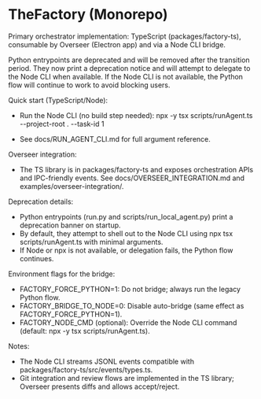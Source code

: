 # TheFactory (Monorepo)

Primary orchestrator implementation: TypeScript (packages/factory-ts), consumable by Overseer (Electron app) and via a Node CLI bridge.

Python entrypoints are deprecated and will be removed after the transition period. They now print a deprecation notice and will attempt to delegate to the Node CLI when available. If the Node CLI is not available, the Python flow will continue to work to avoid blocking users.

Quick start (TypeScript/Node):
- Run the Node CLI (no build step needed):
  npx -y tsx scripts/runAgent.ts --project-root . --task-id 1

- See docs/RUN_AGENT_CLI.md for full argument reference.

Overseer integration:
- The TS library is in packages/factory-ts and exposes orchestration APIs and IPC-friendly events. See docs/OVERSEER_INTEGRATION.md and examples/overseer-integration/.

Deprecation details:
- Python entrypoints (run.py and scripts/run_local_agent.py) print a deprecation banner on startup.
- By default, they attempt to shell out to the Node CLI using npx tsx scripts/runAgent.ts with minimal arguments.
- If Node or npx is not available, or delegation fails, the Python flow continues.

Environment flags for the bridge:
- FACTORY_FORCE_PYTHON=1: Do not bridge; always run the legacy Python flow.
- FACTORY_BRIDGE_TO_NODE=0: Disable auto-bridge (same effect as FACTORY_FORCE_PYTHON=1).
- FACTORY_NODE_CMD (optional): Override the Node CLI command (default: npx -y tsx scripts/runAgent.ts).

Notes:
- The Node CLI streams JSONL events compatible with packages/factory-ts/src/events/types.ts.
- Git integration and review flows are implemented in the TS library; Overseer presents diffs and allows accept/reject.
